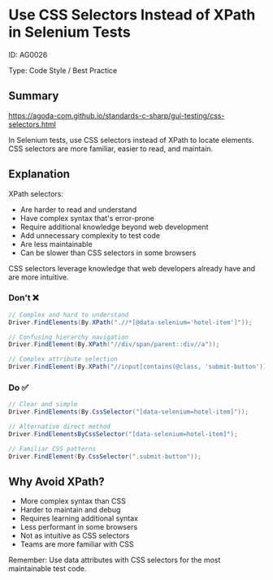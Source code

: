 ﻿# Use CSS Selectors Instead of XPath in Selenium Tests

ID: AG0026

Type: Code Style / Best Practice

## Summary

https://agoda-com.github.io/standards-c-sharp/gui-testing/css-selectors.html

In Selenium tests, use CSS selectors instead of XPath to locate elements. CSS selectors are more familiar, easier to read, and maintain.

## Explanation

XPath selectors:

- Are harder to read and understand
- Have complex syntax that's error-prone
- Require additional knowledge beyond web development
- Add unnecessary complexity to test code
- Are less maintainable
- Can be slower than CSS selectors in some browsers

CSS selectors leverage knowledge that web developers already have and are more intuitive.

### Don't ❌

```csharp
// Complex and hard to understand
Driver.FindElements(By.XPath(".//*[@data-selenium='hotel-item']"));

// Confusing hierarchy navigation
Driver.FindElement(By.XPath("//div/span/parent::div//a"));

// Complex attribute selection
Driver.FindElement(By.XPath("//input[contains(@class, 'submit-button')]"));
```

### Do ✅

```csharp
// Clear and simple
Driver.FindElements(By.CssSelector("[data-selenium=hotel-item]"));

// Alternative direct method
Driver.FindElementsByCssSelector("[data-selenium=hotel-item]");

// Familiar CSS patterns
Driver.FindElement(By.CssSelector(".submit-button"));
```

## Why Avoid XPath?

- More complex syntax than CSS
- Harder to maintain and debug
- Requires learning additional syntax
- Less performant in some browsers
- Not as intuitive as CSS selectors
- Teams are more familiar with CSS

Remember: Use data attributes with CSS selectors for the most maintainable test code.
